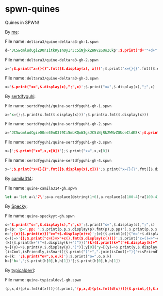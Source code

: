 # spwn-quines
Quines in SPWN!

By [me](https://github.com/Deltara3):

File name: `deltara3/quine-deltara3-gh-1.spwn`
```rust
d='JC5wcmludCgiZD0nIitkKyInOyIrJC5iNjRkZWNvZGUoZCkp';$.print("d='"+d+"';"+$.b64decode(d))
```

File name: `deltara3/quine-deltara3-gh-2.spwn`
```rust
x=';$.print("x={}{}".fmt([$.display(x), x]))';$.print("x={}{}".fmt([$.display(x), x]))
```

File name: `deltara3/quine-deltara3-gh-3.spwn`
```rust
x='$.print("x=",$.display(x),";",x)';$.print("x=",$.display(x),";",x)
```

By [sertdfyguhi](https://github.com/sertdfyguhi):

File name: `sertdfyguhi/quine-sertdfyguhi-gh-1.spwn`
```rust
x='x={};$.print(x.fmt($.display(x)))';$.print(x.fmt($.display(x)))
```

File name: `sertdfyguhi/quine-sertdfyguhi-gh-2.spwn`
```rust
x='JC5wcmludCgieD0ne30nO3t9Ii5mbXQoW3gsJC5iNjRkZWNvZGUoeCldKSk';$.print("x='{}';{}".fmt([x,$.b64decode(x)]))
```

File name: `sertdfyguhi/quine-sertdfyguhi-gh-3.spwn`
```rust
x=[';$.print("x=",x,x[0])'];$.print("x=",x,x[0])
```

File name: `sertdfyguhi/quine-sertdfyguhi-gh-4.spwn`
```rust
x=';$.print("x={}{}".fmt([$.display(x),x]))';$.print("x={}{}".fmt([$.display(x),x]))
```

By [camila314](https://github.com/camila314):

File name: `quine-camila314-gh.spwn`
```rust
let a='let a=\'7\';a=a.replace(@string(1+6),a.replace(a[100-4]+a[100-4],a[100-4]+a[100-4]).replace(a[6],"\\\\"+a[6]));$.print(a)';a=a.replace(@string(1+6),a.replace(a[100-4]+a[100-4],a[100-4]+a[100-4]).replace(a[6],"\\"+a[6]));$.print(a)
```

By [Specky](https://github.com/SpeckyYT):

File name: `quine-speckyyt-gh.spwn`
```rust
s='$.print("s=",$.display(s),";",s)';$.print("s=",$.display(s),";",s)
p={p: 'p=',pp: ';$.print(p.p,$.display(p).fmt(p),p.pp)'};$.print(p.p,$.display(p).fmt(p),p.pp)
e=';(e){$.print(e)}("e="+$.display(e)+e)';(e){$.print(e)}("e="+$.display(e)+e)
c=()=>'{};$.print("c=()=>"+c().fmt($.display(c())))';$.print("c=()=>"+c().fmt($.display(c())))
(k){$.print(k+"("+$.display(k)+")")}('(k){$.print(k+"("+$.display(k)+")")}')
y=[(y)=>$.print(y,$.display(y),")")];y[0]('y=[(y)=>$.print(y,$.display(y),")")];y[0](')
(isCool,isFriendly,isSmart){$.print("("+",".join(isCool)+"){"+isFriendly+isSmart+isCool as@string+"".join([isFriendly,isSmart].map(v=>","+$.display(v)))+")")}(['isCool','isFriendly','isSmart'],'$.print','("("+",".join(isCool)+"){"+isFriendly+isSmart+isCool as@string+"".join([isFriendly,isSmart].map(v=>","+$.display(v)))+")")}(')
o={k: ';$.print("o=",o,o.k)'};$.print("o=",o,o.k)
h=['h=',';$.print(h[0],h,h[1])'];$.print(h[0],h,h[1])
```

By [typicaldev1](https://github.com/typicaldev1):

File name: `quine-typicaldev1-gh.spwn`
```rust
(p,x,d){p(x.fmt(d(x)))}($.print,'(p,x,d){p(x.fmt(d(x)))}($.print,{},$.display)',$.display)
```
